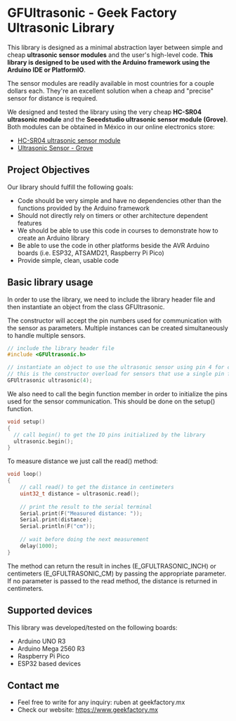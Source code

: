 # GFUltrasonic - Geek Factory Ultrasonic Library #

This library is designed as a minimal abstraction layer between simple and cheap **ultrasonic sensor modules** and the user's high-level code. **This library is designed to be used with the Arduino framework using the Arduino IDE or PlatformIO**.

The sensor modules are readily available in most countries for a couple dollars each. They're an excellent solution when a cheap and "precise" sensor for distance is required. 

We designed and tested the library using the very cheap **HC-SR04 ultrasonic module** and the **Seeedstudio ultrasonic sensor module (Grove)**. Both modules can be obtained in México in our online electronics store:

* [HC-SR04 ultrasonic sensor module](https://www.geekfactory.mx/tienda/sensores/hc-sr04-sensor-ultrasonico-de-distancia/)
* [Ultrasonic Sensor - Grove](https://www.geekfactory.mx/tienda/tarjetas/grove/sensor-ultrasonico-grove/)

## Project Objectives ##

Our library should fulfill the following goals:

* Code should be very simple and have no dependencies other than the functions provided by the Arduino framework
* Should not directly rely on timers or other architecture dependent features
* We should be able to use this code in courses to demonstrate how to create an Arduino library
* Be able to use the code in other platforms beside the AVR Arduino boards (i.e. ESP32, ATSAMD21, Raspberry Pi Pico)
* Provide simple, clean, usable code

## Basic library usage ##

In order to use the library, we need to include the library header file and then instantiate an object from the class GFUltrasonic.

The constructor will accept the pin numbers used for communication with the sensor as parameters. Multiple instances can be created simultaneously to handle multiple sensors.

```cpp
// include the library header file
#include <GFUltrasonic.h>

// instantiate an object to use the ultrasonic sensor using pin 4 for communication
// this is the constructor overload for sensors that use a single pin for echo and trigger signals
GFUltrasonic ultrasonic(4);
```

We also need to call the begin function member in order to initialize the pins used for the sensor communication. This should be done on the setup() function.

```cpp
void setup()
{
  // call begin() to get the IO pins initialized by the library
  ultrasonic.begin();
}
```

To measure distance we just call the read() method:

```cpp
void loop()
{
	// call read() to get the distance in centimeters
	uint32_t distance = ultrasonic.read();
	
	// print the result to the serial terminal
	Serial.print(F("Measured distance: "));
	Serial.print(distance);
	Serial.println(F("cm"));
	
	// wait before doing the next measurement
	delay(1000);
}
```

The method can return the result in inches (E_GFULTRASONIC_INCH) or centimeters (E_GFULTRASONIC_CM) by passing the appropriate parameter. If no parameter is passed to the read method, the distance is returned in centimeters.

## Supported devices ##

This library was developed/tested on the following boards:

* Arduino UNO R3
* Arduino Mega 2560 R3
* Raspberry Pi Pico
* ESP32 based devices

## Contact me ##

* Feel free to write for any inquiry: ruben at geekfactory.mx
* Check our website: https://www.geekfactory.mx
